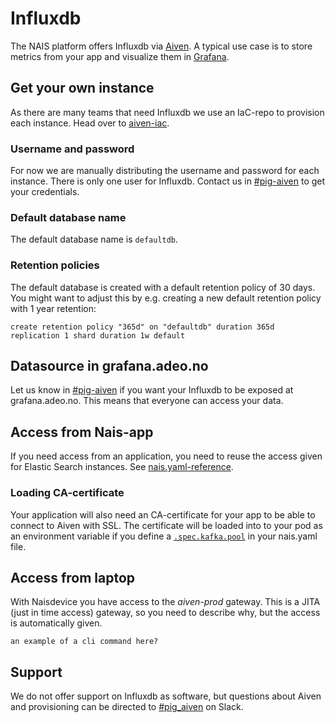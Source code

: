 # Influxdb

The NAIS platform offers Influxdb via [Aiven](https://aiven.io/). A typical use case is to store metrics from your app and visualize them in [Grafana](https://grafana.adeo.no/).

## Get your own instance
As there are many teams that need Influxdb we use an IaC-repo to provision each instance.
Head over to [aiven-iac](https://github.com/navikt/aiven-iac#influxdb).

### Username and password
For now we are manually distributing the username and password for each instance.
There is only one user for Influxdb. Contact us in [#pig-aiven](https://nav-it.slack.com/archives/C018L1JATBQ) to get your credentials.

### Default database name
The default database name is `defaultdb`.

### Retention policies
The default database is created with a default retention policy of 30 days. You might want to adjust this by e.g. creating a new default retention policy with 1 year retention:

```
create retention policy "365d" on "defaultdb" duration 365d replication 1 shard duration 1w default
```

## Datasource in grafana.adeo.no
Let us know in [#pig-aiven](https://nav-it.slack.com/archives/C018L1JATBQ) if you want your Influxdb to be exposed at grafana.adeo.no.
This means that everyone can access your data.

## Access from Nais-app
If you need access from an application, you need to reuse the access given for Elastic Search instances.
See [nais.yaml-reference](../nais-application/application.md#elasticinstance).

### Loading CA-certificate
Your application will also need an CA-certificate for your app to be able to connect to Aiven with SSL. The certificate will be loaded into to your pod as an environment variable if you define a [`.spec.kafka.pool`](../nais-application/application.md#kafkapool) in your nais.yaml file.

## Access from laptop
With Naisdevice you have access to the _aiven-prod_ gateway.
This is a JITA (just in time access) gateway, so you need to describe why, but the access is automatically given.

```
an example of a cli command here?
```

## Support
We do not offer support on Influxdb as software, but questions about Aiven and provisioning can be directed to [#pig_aiven](https://nav-it.slack.com/archives/C018L1JATBQ) on Slack.
